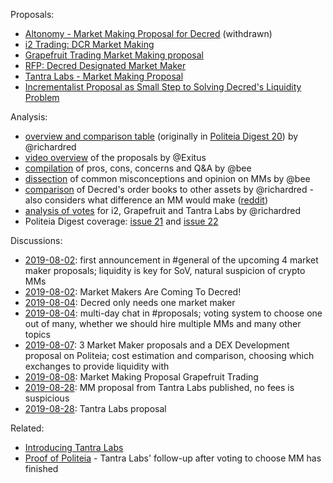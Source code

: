 Proposals:

* [Altonomy - Market Making Proposal for Decred](https://proposals.decred.org/proposals/772d083fef79fa2e443d8424b353deadc3af69c8d8764e473cb200f98f356c60) (withdrawn)
* [i2 Trading: DCR Market Making](https://proposals.decred.org/proposals/2eb7ddb29f151691ba14ac8c54d53f6692c1f5e8fe06244edf7d3c33fb440bd9)
* [Grapefruit Trading Market Making proposal](https://proposals.decred.org/proposals/4becbe00bd5ae93312426a8cf5eeef78050f5b8b8430b45f3ea54ca89213f82b)
* [RFP: Decred Designated Market Maker](https://proposals.decred.org/proposals/30822c16533890abc6e243eb6d12264b207c3923c14af42cd9b883e71c7003cd)
* [Tantra Labs - Market Making Proposal](https://proposals.decred.org/proposals/82ce113827140caaaf8b5779ab30402d3ed39f1911fdd2e8fa64cf0dc9e09ecb)
* [Incrementalist Proposal as Small Step to Solving Decred's Liquidity Problem](https://proposals.decred.org/proposals/c9604f7879e4b2cd4f2582d238a7ccea210005c63481bec1ddae44ff93e1340f)

Analysis:

* [overview and comparison table](comparison.md) (originally in [Politeia Digest 20](https://github.com/RichardRed0x/politeia-digest/blob/master/issue-020.md)) by @richardred
* [video overview](https://www.youtube.com/watch?v=BKSMA-eanoY) of the proposals by @Exitus
* [compilation](arguments.md) of pros, cons, concerns and Q&A by @bee
* [dissection](https://github.com/xaur/writings/blob/master/20190822-dissection-market-makers-for-decred.md) of common misconceptions and opinion on MMs by @bee
* [comparison](https://github.com/RichardRed0x/exchange-data) of Decred's order books to other assets by @richardred - also considers what difference an MM would make ([reddit](https://www.reddit.com/r/decred/comments/cvnxat/order_book_data_collection_and_initial_analysis/))
* [analysis of votes](https://github.com/RichardRed0x/pi-research/blob/master/analysis/voting/market-maker-proposal-voting-interim-analysis.md) for i2, Grapefruit and Tantra Labs by @richardred
* Politeia Digest coverage: [issue 21](https://github.com/RichardRed0x/politeia-digest/blob/master/issue-021.md) and [issue 22](https://github.com/RichardRed0x/politeia-digest/blob/master/issue-022.md)

Discussions:

* [2019-08-02](https://matrix.to/#/!MgQoetFiyjrHAywokv:decred.org/$15647776675370wAjSd:decred.org): first announcement in #general of the upcoming 4 market maker proposals; liquidity is key for SoV, natural suspicion of crypto MMs
* [2019-08-02](https://www.reddit.com/r/decred/comments/cl9pgt/market_makers_are_coming_to_decred/): Market Makers Are Coming To Decred!
* [2019-08-04](https://www.reddit.com/r/decred/comments/cm2uw1/decred_only_needs_one_market_maker/): Decred only needs one market maker
* [2019-08-04](https://matrix.to/#/!MIGqWXfLFBwhipPKYL:decred.org/$15649350976189WUFZL:decred.org): multi-day chat in #proposals; voting system to choose one out of many, whether we should hire multiple MMs and many other topics
* [2019-08-07](https://www.reddit.com/r/decred/comments/cnci6k/3_market_maker_proposals_and_a_dex_development/): 3 Market Maker proposals and a DEX Development proposal on Politeia; cost estimation and comparison, choosing which exchanges to provide liquidity with
* [2019-08-08](https://www.reddit.com/r/decred/comments/cnmc0o/market_making_proposal_grapefruit_trading/): Market Making Proposal Grapefruit Trading
* [2019-08-28](https://matrix.to/#/!MIGqWXfLFBwhipPKYL:decred.org/$156695796111136KjNih:decred.org): MM proposal from Tantra Labs published, no fees is suspicious
* [2019-08-28](https://matrix.to/#/!MIGqWXfLFBwhipPKYL:decred.org/$156702279312918EaOqz:decred.org): Tantra Labs proposal

Related:

* [Introducing Tantra Labs](https://medium.com/@TantraLabs/introducing-tantra-labs-e459a724ab42)
* [Proof of Politeia](https://medium.com/@TantraLabs/proof-of-politeia-ac87f52243f4) - Tantra Labs' follow-up after voting to choose MM has finished

